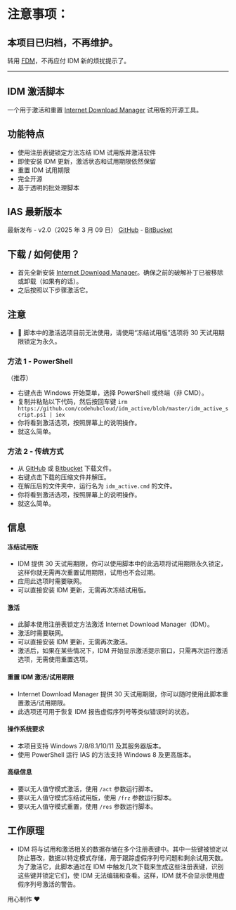 # 注意事项：

## 本项目已归档，不再维护。

转用 [FDM](https://www.freedownloadmanager.org/zh/)，不再应付 IDM 新的烦扰提示了。

------------------------------------------------------------------------

## IDM 激活脚本

一个用于激活和重置 [Internet Download Manager](https://www.internetdownloadmanager.com/) 试用版的开源工具。

## 功能特点

- 使用注册表键锁定方法冻结 IDM 试用版并激活软件
- 即使安装 IDM 更新，激活状态和试用期限依然保留
- 重置 IDM 试用期限
- 完全开源
- 基于透明的批处理脚本

## IAS 最新版本

最新发布 - v2.0（2025 年 3 月 09 日）
[GitHub](https://github.com/WindowsAddict/IDM-Activation-Script) - [BitBucket](https://bitbucket.org/WindowsAddict/idm-activation-script/)

## 下载 / 如何使用？

- 首先全新安装 [Internet Download Manager](https://www.internetdownloadmanager.com/)。确保之前的破解补丁已被移除或卸载（如果有的话）。
- 之后按照以下步骤激活它。

## 注意

- 📌 脚本中的激活选项目前无法使用，请使用“冻结试用版”选项将 30 天试用期限锁定为永久。

### 方法 1 - PowerShell

（推荐）

- 右键点击 Windows 开始菜单，选择 PowerShell 或终端（非 CMD）。
- 复制并粘贴以下代码，然后按回车键
  `irm https://github.com/codehubcloud/idm_active/blob/master/idm_active_script.ps1 | iex`
- 你将看到激活选项，按照屏幕上的说明操作。
- 就这么简单。

### 方法 2 - 传统方式

- 从 [GitHub](https://github.com/WindowsAddict/IDM-Activation-Script/archive/refs/heads/main.zip) 或 [Bitbucket](https://bitbucket.org/WindowsAddict/idm-activation-script/get/main.zip) 下载文件。
- 右键点击下载的压缩文件并解压。
- 在解压后的文件夹中，运行名为 `idm_active.cmd` 的文件。
- 你将看到激活选项，按照屏幕上的说明操作。
- 就这么简单。

## 信息

#### 冻结试用版

- IDM 提供 30 天试用期限，你可以使用脚本中的此选项将试用期限永久锁定，这样你就无需再次重置试用期限，试用也不会过期。
- 应用此选项时需要联网。
- 可以直接安装 IDM 更新，无需再次冻结试用版。

#### 激活

- 此脚本使用注册表锁定方法激活 Internet Download Manager（IDM）。
- 激活时需要联网。
- 可以直接安装 IDM 更新，无需再次激活。
- 激活后，如果在某些情况下，IDM 开始显示激活提示窗口，只需再次运行激活选项，无需使用重置选项。

#### 重置 IDM 激活/试用期限

- Internet Download Manager 提供 30 天试用期限，你可以随时使用此脚本重置激活/试用期限。
- 此选项还可用于恢复 IDM 报告虚假序列号等类似错误时的状态。

#### 操作系统要求

- 本项目支持 Windows 7/8/8.1/10/11 及其服务器版本。
- 使用 PowerShell 运行 IAS 的方法支持 Windows 8 及更高版本。

#### 高级信息

- 要以无人值守模式激活，使用 `/act` 参数运行脚本。
- 要以无人值守模式冻结试用版，使用 `/frz` 参数运行脚本。
- 要以无人值守模式重置，使用 `/res` 参数运行脚本。

## 工作原理

- IDM 将与试用和激活相关的数据存储在多个注册表键中。其中一些键被锁定以防止篡改，数据以特定模式存储，用于跟踪虚假序列号问题和剩余试用天数。为了激活它，此脚本通过在 IDM 中触发几次下载来生成这些注册表键，识别这些键并锁定它们，使 IDM 无法编辑和查看。这样，IDM 就不会显示使用虚假序列号激活的警告。

用心制作 ❤️

